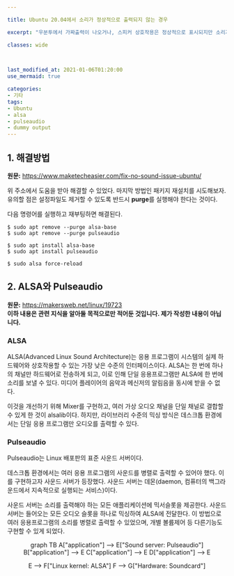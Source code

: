 ```yaml
---

title: Ubuntu 20.04에서 소리가 정상적으로 출력되지 않는 경우

excerpt: "우분투에서 가짜출력이 나오거나, 스피커 상호작용은 정상적으로 표시되지만 소리가 출력되지 않을 시 해결방법"

classes: wide

  

last_modified_at: 2021-01-06T01:20:00
use_mermaid: true

categories:
- 기타
tags:
- Ubuntu
- alsa
- pulseaudio
- dummy output
---
```

## 1. 해결방법
**원문:** https://www.maketecheasier.com/fix-no-sound-issue-ubuntu/    
    
위 주소에서 도움을 받아 해결할 수 있었다. 마지막 방법인 패키지 재설치를 시도해보자.    
유의할 점은 설정파일도 제거할 수 있도록 반드시 **purge**를 실행해야 한다는 것이다.   

다음 명령어를 실행하고 재부팅하면 해결된다.
````
$ sudo apt remove --purge alsa-base    
$ sudo apt remove --purge pulseaudio    
     
$ sudo apt install alsa-base    
$ sudo apt install pulseaudio    
     
$ sudo alsa force-reload    
````

## 2. ALSA와 Pulseaudio
**원문:** https://makersweb.net/linux/19723    
**이하 내용은 관련 지식을 알아둘 목적으로만 적어둔 것입니다. 제가 작성한 내용이 아닙니다.**

### ALSA
ALSA(Advanced Linux Sound Architecture)는 응용 프로그램이 시스템의 실제 하드웨어와 상호작용할 수 있는 가장 낮은 수준의 인터페이스이다. ALSA는 한 번에 하나의 채널만 하드웨어로 전송하게 되고, 이로 인해 단일 응용프로그램만 ALSA에 한 번에 소리를 보낼 수 있다. 미디어 플레이어의 음악과 메신저의 알림음을 동시에 받을 수 없다.

이것을 개선하기 위해 Mixer를 구현하고, 여러 가상 오디오 채널을 단일 채널로 결합할 수 있게 한 것이 alsalib이다. 하지만, 라이브러리 수준의 믹싱 방식은 데스크톱 환경에서는 단일 응용 프로그램만 오디오를 출력할 수 있다.

### Pulseaudio
Pulseaudio는 Linux 배포판의 표준 사운드 서버이다.

데스크톱 환경에서는 여러 응용 프로그램의 사운드를 병렬로 출력할 수 있어야 했다. 이를 구현하고자 사운드 서버가 등장했다. 사운드 서버는 데몬(daemon, 컴퓨터의 백그라운드에서 지속적으로 실행되는 서비스)이다.

사운드 서버는 소리를 출력해야 하는 모든 애플리케이션에 믹서슬롯을 제공한다. 사운드 서버는 들어오는 모든 오디오 슬롯을 하나로 믹싱하여 ALSA에 전달한다. 이 방법으로 여러 응용프로그램의 소리를 병렬로 출력할 수 있었으며, 개별 볼륨제어 등 다른기능도 구현할 수 있게 되었다.    

<center><div class = "mermaid">
graph TB
A["application"] --> E["Sound server: Pulseaudio"]
B["application"] --> E
C["application"] --> E
D["application"] --> E

E --> F["Linux kernel: ALSA"]
F --> G["Hardware: Soundcard"]
</div></center>